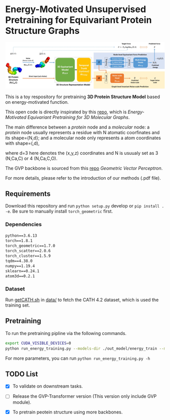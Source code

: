 # Energy-Motivated Unsupervised Pretraining for Equivariant Protein Structure Graphs

![Overview](pics/overview.jpg "Overview")

This is a toy respository for pretraining **3D Protein Structure Model** based on energy-motivated function.



This open code is directly inspirated by this [repo](https://github.com/jiaor17/3D-EMGP), which is *Energy-Motivated Equivariant Pretraining for 3D Molecular Graphs*.

The main difference between a *protein* node and a *molecular* node: a *protein* node usually represents a residue with N atomatic coorfinates and its shape={N,d}; and a molecular node only represents a atom coordinates with shape=(,d),

where d=3 here denotes the (x,y,z) coordinates and N is usuualy set as 3 (N,Ca,C) or 4 (N,Ca,C,O).


The GVP backbone is sourced from this [repo](https://github.com/drorlab/gvp-pytorch) *Geometric Vector Perceptron*.

For more details, please refer to the introduction of our methods (.pdf file).



## Requirements
Download this repository and run `python setup.py` develop or `pip install . -e`. Be sure to manually install `torch_geometric` first.

### Dependencies
```
python==3.6.13
torch==1.8.1
torch_geometric==1.7.0
torch_scatter==2.0.6
torch_cluster==1.5.9
tqdm==4.38.0
numpy==1.19.4
sklearn==0.24.1
atom3d==0.2.1
```

### Dataset
Run [getCATH.sh](./data/getCATH.sh) in [data/](data/) to fetch the CATH 4.2 dataset, which is used the training set.


## Pretraining
To run the pretraining pipline via the following commands.
```bash
export CUDA_VISIBLE_DEVICES=0
python run_energy_training.py --models-dir ./out_model/energy_train --max-nodes 5000

```
For more parameters, you can run `python run_energy_training.py -h`


## TODO List
- [x] To validate on downstream tasks.
- [ ] Release the GVP-Transformer version (This version only include GVP module).
- [x] To pretrain peotein structure using more backbones.

